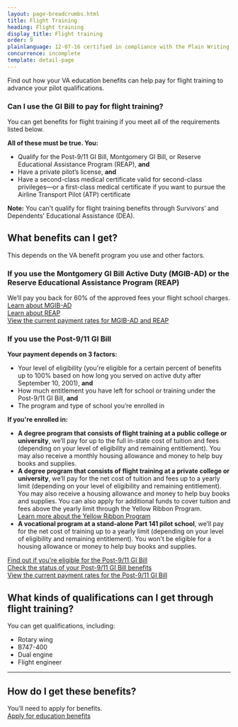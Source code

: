 ```yaml
---
layout: page-breadcrumbs.html
title: Flight Training
heading: Flight training
display_title: Flight training
order: 9
plainlanguage: 12-07-16 certified in compliance with the Plain Writing Act
concurrence: incomplete
template: detail-page
---
```


<div itemscope itemtype="http://schema.org/FAQPage">
<div itemprop="description" class="va-introtext">

Find out how your VA education benefits can help pay for flight training to advance your pilot qualifications.

</div>


<div class="feature" markdown=“1” itemscope itemtype="http://schema.org/Question">
<h3 itemprop="name">Can I use the GI Bill to pay for flight training?</h3>
<div itemprop="acceptedAnswer" itemscope itemtype="http://schema.org/Answer">
<div itemprop="text">

You can get benefits for flight training if you meet all of the requirements listed below.

**All of these must be true. You:**

- Qualify for the Post-9/11 GI Bill, Montgomery GI Bill, or Reserve Educational Assistance Program (REAP), **and**
- Have a private pilot’s license, **and**
- Have a second-class medical certificate valid for second-class privileges—or a first-class medical certificate if you want to pursue the Airline Transport Pilot (ATP) certificate

**Note:** You can't qualify for flight training benefits through Survivors’ and Dependents’ Educational Assistance (DEA).

</div>
</div>
</div> 
  

<div itemscope itemtype="http://schema.org/Question">
<h2 itemprop="name">What benefits can I get?</h2>
<div itemprop="acceptedAnswer" itemscope itemtype="http://schema.org/Answer">
<div itemprop="text">

This depends on the VA benefit program you use and other factors.

### If you use the Montgomery GI Bill Active Duty (MGIB-AD) or the Reserve Educational Assistance Program (REAP)

We’ll pay you back for 60% of the approved fees your flight school charges.<br>
[Learn about MGIB-AD](/education/about-gi-bill-benefits/montgomery-active-duty/)<br>
[Learn about REAP](/education/other-va-education-benefits/reap/)<br>
[View the current payment rates for MGIB-AD and REAP](https://www.benefits.va.gov/gibill/resources/benefits_resources/rate_tables.asp)

### If you use the Post-9/11 GI Bill

**Your payment depends on 3 factors:**

- Your level of eligibility (you're eligible for a certain percent of benefits up to 100% based on how long you served on active duty after September 10, 2001), **and**
- How much entitlement you have left for school or training under the Post-9/11 GI Bill, **and**
- The program and type of school you’re enrolled in

**If you're enrolled in:**

- **A degree program that consists of flight training at a public college or university**, we’ll pay for up to the full in-state cost of tuition and fees (depending on your level of eligibility and remaining entitlement). You may also receive a monthly housing allowance and money to help buy books and supplies.
- **A degree program that consists of flight training at a private college or university**, we’ll pay for the net cost of tuition and fees up to a yearly limit (depending on your level of eligibility and remaining entitlement). You may also receive a housing allowance and money to help buy books and supplies. You can also apply for additional funds to cover tuition and fees above the yearly limit through the Yellow Ribbon Program.<br>
[Learn more about the Yellow Ribbon Program](/education/about-gi-bill-benefits/post-9-11/yellow-ribbon-program/)
- **A vocational program at a stand-alone Part 141 pilot school**, we’ll pay for the net cost of training up to a yearly limit (depending on your level of eligibility and remaining entitlement). You won't be eligible for a housing allowance or money to help buy books and supplies.

[Find out if you're eligible for the Post-9/11 GI Bill](/education/about-gi-bill-benefits/post-9-11/) <br>
[Check the status of your Post-9/11 GI Bill benefits](/education/gi-bill/post-9-11/ch-33-benefit/) <br>
[View the current payment rates for the Post-9/11 GI Bill](https://www.benefits.va.gov/gibill/resources/benefits_resources/rate_tables.asp)

</div>
</div>
</div>

<div itemscope itemtype="http://schema.org/Question">
<h2 itemprop="name">What kinds of qualifications can I get through flight training?</h2>
<div itemprop="acceptedAnswer" itemscope itemtype="http://schema.org/Answer">
<div itemprop="text">

You can get qualifications, including:
- Rotary wing
- B747-400
- Dual engine
- Flight engineer

-----

<div itemscope itemtype="http://schema.org/Question">
<h2 itemprop="name">How do I get these benefits?</h2>
<div itemprop="acceptedAnswer" itemscope itemtype="http://schema.org/Answer">
<div itemprop="text">

You’ll need to apply for benefits. <br>
[Apply for education benefits](/education/how-to-apply/)

</div>
</div>
</div>
</div>
